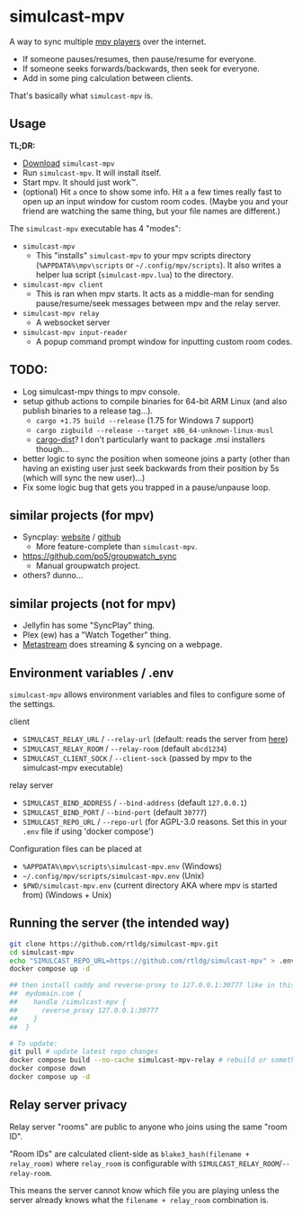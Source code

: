 
# simulcast-mpv
A way to sync multiple [mpv players](https://mpv.io/) over the internet.
- If someone pauses/resumes, then pause/resume for everyone.
- If someone seeks forwards/backwards, then seek for everyone.
- Add in some ping calculation between clients.

That's basically what `simulcast-mpv` is.


## Usage
**TL;DR:**
- [Download](https://github.com/rtldg/simulcast-mpv/releases) `simulcast-mpv`
- Run `simulcast-mpv`. It will install itself.
- Start mpv. It should just work™.
- (optional) Hit `a` once to show some info. Hit `a` a few times really fast to open up an input window for custom room codes. (Maybe you and your friend are watching the same thing, but your file names are different.)

The `simulcast-mpv` executable has 4 "modes":
- `simulcast-mpv`
    - This "installs" `simulcast-mpv` to your mpv scripts directory (`%APPDATA%\mpv\scripts` or `~/.config/mpv/scripts`). It also writes a helper lua script (`simulcast-mpv.lua`) to the directory.
- `simulcast-mpv client`
    - This is ran when mpv starts. It acts as a middle-man for sending pause/resume/seek messages between mpv and the relay server.
- `simulcast-mpv relay`
    - A websocket server
- `simulcast-mpv input-reader`
    - A popup command prompt window for inputting custom room codes.


## **TODO:**
- Log simulcast-mpv things to mpv console.
- setup github actions to compile binaries for 64-bit ARM Linux (and also publish binaries to a release tag...).
    - `cargo +1.75 build --release` (1.75 for Windows 7 support)
    - `cargo zigbuild --release --target x86_64-unknown-linux-musl`
    - [cargo-dist](https://github.com/axodotdev/cargo-dist)? I don't particularly want to package .msi installers though...
- better logic to sync the position when someone joins a party (other than having an existing user just seek backwards from their position by 5s (which will sync the new user)...)
- Fix some logic bug that gets you trapped in a pause/unpause loop.


## similar projects (for mpv)
- Syncplay: [website](https://syncplay.pl/) / [github](https://github.com/Syncplay/syncplay)
    - More feature-complete than `simulcast-mpv`.
- https://github.com/po5/groupwatch_sync
    - Manual groupwatch project.
- others? dunno...


## similar projects (not for mpv)
- Jellyfin has some "SyncPlay" thing.
- Plex (ew) has a "Watch Together" thing.
- [Metastream](https://github.com/samuelmaddock/metastream) does streaming & syncing on a webpage.


## Environment variables / .env
`simulcast-mpv` allows environment variables and files to configure some of the settings.

client
- `SIMULCAST_RELAY_URL` / `--relay-url` (default: reads the server from [here](https://github.com/rtldg/simulcast-mpv/blob/master/docs/servers.txt))
- `SIMULCAST_RELAY_ROOM` / `--relay-room` (default `abcd1234`)
- `SIMULCAST_CLIENT_SOCK` / `--client-sock` (passed by mpv to the simulcast-mpv executable)

relay server
- `SIMULCAST_BIND_ADDRESS` / `--bind-address` (default `127.0.0.1`)
- `SIMULCAST_BIND_PORT` / `--bind-port` (default `30777`)
- `SIMULCAST_REPO_URL` / `--repo-url` (for AGPL-3.0 reasons. Set this in your `.env` file if using 'docker compose')

Configuration files can be placed at
- `%APPDATA%\mpv\scripts\simulcast-mpv.env` (Windows)
- `~/.config/mpv/scripts/simulcast-mpv.env` (Unix)
- `$PWD/simulcast-mpv.env` (current directory AKA where mpv is started from) (Windows + Unix)


## Running the server (the intended way)
```sh
git clone https://github.com/rtldg/simulcast-mpv.git
cd simulcast-mpv
echo "SIMULCAST_REPO_URL=https://github.com/rtldg/simulcast-mpv" > .env
docker compose up -d

## then install caddy and reverse-proxy to 127.0.0.1:30777 like in this Caddyfile:
##  mydomain.com {
##    handle /simulcast-mpv {
##      reverse_proxy 127.0.0.1:30777
##    }
##  }

# To update:
git pull # update latest repo changes
docker compose build --no-cache simulcast-mpv-relay # rebuild or something lol... not sure if --no-cache is needed
docker compose down
docker compose up -d
```


## Relay server privacy
Relay server "rooms" are public to anyone who joins using the same "room ID".

"Room IDs" are calculated client-side as `blake3_hash(filename + relay_room)` where `relay_room` is configurable with `SIMULCAST_RELAY_ROOM`/`--relay-room`.

This means the server cannot know which file you are playing unless the server already knows what the `filename + relay_room` combination is.
